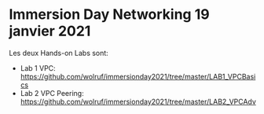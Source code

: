 # Immersion Day Networking 19 janvier 2021

Les deux Hands-on Labs sont:
- Lab 1 VPC: https://github.com/wolruf/immersionday2021/tree/master/LAB1_VPCBasics
- Lab 2 VPC Peering: https://github.com/wolruf/immersionday2021/tree/master/LAB2_VPCAdv
